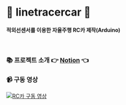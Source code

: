 # :car: linetracercar :car:

#### 적외선센서를 이용한 자율주행 RC카 제작(Arduino)
<br>

### :books: 프로젝트 소개 :point_right: [Notion](https://wujin97.notion.site/LinetracerCar-arduino-a68acb5bb05849158258db1226b1dad5) :point_left:

### :video_camera: 구동 영상<br>
[![RC카 구동 영상](https://img.youtube.com/vi/IMY-dVREs8s/0.jpg)](https://youtu.be/IMY-dVREs8s)
